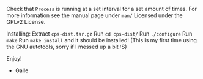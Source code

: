 Check that `Process` is running at a set interval for a set amount of times.
For more information see the manual page under `man/`
Licensed under the GPLv2 License.

Installing:
Extract `cps-dist.tar.gz`
Run `cd cps-dist/`
Run `./configure`
Run `make`
Run `make install`
and it should be installed! 
(This is my first time using the GNU autotools, sorry if I messed up a bit :S)

Enjoy!
- Galle
